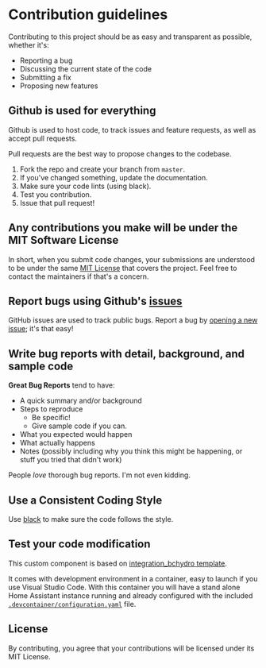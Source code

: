 # Contribution guidelines

Contributing to this project should be as easy and transparent as possible, whether it's:

- Reporting a bug
- Discussing the current state of the code
- Submitting a fix
- Proposing new features

## Github is used for everything

Github is used to host code, to track issues and feature requests, as well as accept pull requests.

Pull requests are the best way to propose changes to the codebase.

1. Fork the repo and create your branch from `master`.
2. If you've changed something, update the documentation.
3. Make sure your code lints (using black).
4. Test you contribution.
5. Issue that pull request!

## Any contributions you make will be under the MIT Software License

In short, when you submit code changes, your submissions are understood to be under the same [MIT License](http://choosealicense.com/licenses/mit/) that covers the project. Feel free to contact the maintainers if that's a concern.

## Report bugs using Github's [issues](../../issues)

GitHub issues are used to track public bugs.
Report a bug by [opening a new issue](../../issues/new/choose); it's that easy!

## Write bug reports with detail, background, and sample code

**Great Bug Reports** tend to have:

- A quick summary and/or background
- Steps to reproduce
  - Be specific!
  - Give sample code if you can.
- What you expected would happen
- What actually happens
- Notes (possibly including why you think this might be happening, or stuff you tried that didn't work)

People *love* thorough bug reports. I'm not even kidding.

## Use a Consistent Coding Style

Use [black](https://github.com/ambv/black) to make sure the code follows the style.

## Test your code modification

This custom component is based on [integration_bchydro template](https://github.com/halkeye/integration_bchydro).

It comes with development environment in a container, easy to launch
if you use Visual Studio Code. With this container you will have a stand alone
Home Assistant instance running and already configured with the included
[`.devcontainer/configuration.yaml`](./.devcontainer/configuration.yaml)
file.

## License

By contributing, you agree that your contributions will be licensed under its MIT License.
